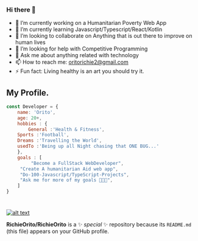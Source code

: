 ### Hi there 👋

- 🔭 I’m currently working on a Humanitarian Poverty Web App
- 🌱 I’m currently learning Javascript/Typescript/React/Kotlin
- 👯 I’m looking to collaborate on Anything that is out there to improve on human lives
- 🤔 I’m looking for help with Competitive Programming
- 💬 Ask me about anything related with technology
- 📫 How to reach me: oritorichie2@gmail.com
- ⚡ Fun fact: Living healthy is an art you should try it.


## My Profile. 

``` Javascript
const Developer = { 
    name: 'Orito',
    age: 20+,
    hobbies : {
        General :'Health & Fitness',
	Sports :'Football',
	Dreams :'Travelling the World',
	usedTo :'Being up all Night chasing that ONE BUG...'
    }, 
    goals : [
         "Become a FullStack WebDeveloper", 
	 "Create A humanitarian Aid web app", 
	 "Do-100-Javascript/TypeScript-Projects", 
	 "Ask me for more of my goals 👨🏼‍💻", 
	] 
}
```
#
[![alt text](https://img.shields.io/badge/-LinkedIn-0e76a8?style=plastic&logo=linkedIn)</a>](https://www.linkedin.com/in/richie-orito/)

**RichieOrito/RichieOrito** is a ✨ _special_ ✨ repository because its `README.md` (this file) appears on your GitHub profile.
